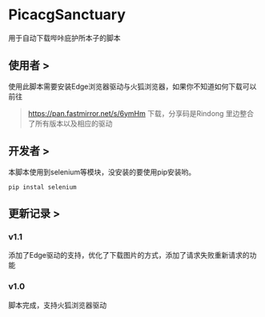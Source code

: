 # PicacgSanctuary
用于自动下载哔咔庇护所本子的脚本

## 使用者 > 
使用此脚本需要安装Edge浏览器驱动与火狐浏览器，如果你不知道如何下载可以前往
> https://pan.fastmirror.net/s/6ymHm
下载，分享码是Rindong 里边整合了所有版本以及相应的驱动

## 开发者 > 
本脚本使用到selenium等模块，没安装的要使用pip安装哟。

```
pip instal selenium
```

## 更新记录 >

### v1.1
添加了Edge驱动的支持，优化了下载图片的方式，添加了请求失败重新请求的功能

### v1.0
脚本完成，支持火狐浏览器驱动
